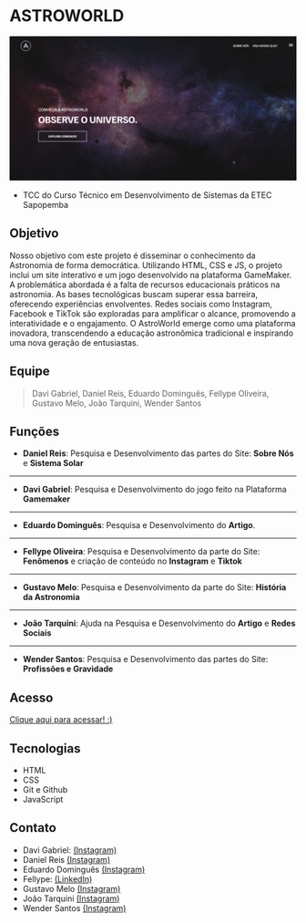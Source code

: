 # ASTROWORLD  

 ![preview](.github/preview.png)
 
 - TCC do Curso Técnico em Desenvolvimento de Sistemas da ETEC Sapopemba


 ## Objetivo
Nosso objetivo com este projeto é disseminar o conhecimento da Astronomia de forma democrática. Utilizando HTML, CSS e JS, o projeto 
inclui um site interativo e um jogo desenvolvido na plataforma GameMaker. A problemática abordada é a falta de recursos 
educacionais práticos na astronomia. 
As bases tecnológicas buscam superar essa 
barreira, oferecendo experiências envolventes. Redes sociais como Instagram, 
Facebook e TikTok são exploradas para amplificar o alcance, promovendo a 
interatividade e o engajamento. O AstroWorld emerge como uma plataforma 
inovadora, transcendendo a educação astronômica tradicional e inspirando uma nova 
geração de entusiastas.

## Equipe
> Davi Gabriel,
Daniel Reis,
Eduardo Dominguês,
Fellype Oliveira,
Gustavo Melo,
João Tarquini,
Wender Santos

## Funções
- **Daniel Reis**: Pesquisa e Desenvolvimento das partes do Site: **Sobre Nós** e **Sistema Solar**
-----
- **Davi Gabriel**: Pesquisa e Desenvolvimento do jogo feito na Plataforma **Gamemaker**
-----
- **Eduardo Dominguês**: Pesquisa e Desenvolvimento do **Artigo**.
---
- **Fellype Oliveira**: Pesquisa e Desenvolvimento da parte do Site: **Fenômenos** e criação de conteúdo no **Instagram** e **Tiktok**
---
- **Gustavo Melo**: Pesquisa e Desenvolvimento da parte do Site: **História da Astronomia**
------
- **João Tarquini**: Ajuda na Pesquisa e Desenvolvimento do **Artigo** e **Redes Sociais**
------
- **Wender Santos**: Pesquisa e Desenvolvimento das partes do Site: **Profissões e Gravidade**


## Acesso
[Clique aqui para acessar! :)](https://astroworld-tcc.vercel.app/)

## Tecnologias

- HTML
- CSS
- Git e Github
- JavaScript

## Contato
- Davi Gabriel:
[(Instagram)](https://www.instagram.com/gabrieldavi___/)
- Daniel Reis
[(Instagram)](https://www.instagram.com/_daaniel.xz/)
- Eduardo Dominguês
[(Instagram)](https://www.instagram.com/d.ominguesedu/)
- Fellype:
[(LinkedIn)](https://www.linkedin.com/in/fellype-oliveira-920699230/)
- Gustavo Melo
[(Instagram)](https://www.instagram.com/gustavofmelo_/)
- João Tarquini
[(Instagram)](https://www.instagram.com/j_tarquini08/)
- Wender Santos
[(Instagram)](https://www.instagram.com/wender1903/)
